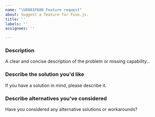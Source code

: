 ```yaml
---
name: "\U0001F680 Feature request"
about: Suggest a feature for Fuse.js.
title: ''
labels: ''
assignees: ''

---
```


### Description
<!-- ✍️--> A clear and concise description of the problem or missing capability...

### Describe the solution you'd like
<!-- ✍️--> If you have a solution in mind, please describe it.

### Describe alternatives you've considered
<!-- ✍️--> Have you considered any alternative solutions or workarounds?

<!--
Love Fuse.js? Please consider supporting:

👉https://github.com/sponsors/krisk
👉https://www.patreon.com/krisk
👉https://www.paypal.com/paypalme2/kirorisk
-->
